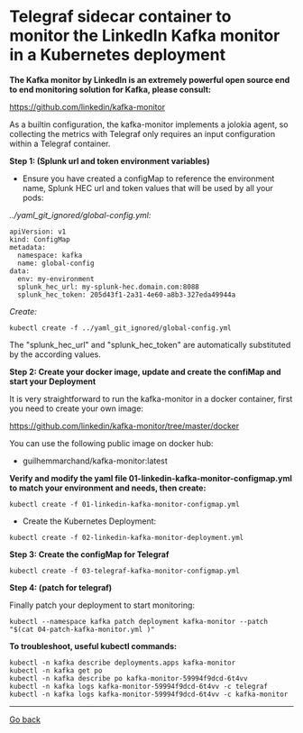 # Telegraf sidecar container to monitor the LinkedIn Kafka monitor in a Kubernetes deployment

**The Kafka monitor by LinkedIn is an extremely powerful open source end to end monitoring solution for Kafka, please consult:**

https://github.com/linkedin/kafka-monitor

As a builtin configuration, the kafka-monitor implements a jolokia agent, so collecting the metrics with Telegraf only requires an input configuration within a Telegraf container.

**Step 1: (Splunk url and token environment variables)**

- Ensure you have created a configMap to reference the environment name, Splunk HEC url and token values that will be used by all your pods:

*../yaml_git_ignored/global-config.yml:*

```
apiVersion: v1
kind: ConfigMap
metadata:
  namespace: kafka
  name: global-config
data:
  env: my-environment
  splunk_hec_url: my-splunk-hec.domain.com:8088
  splunk_hec_token: 205d43f1-2a31-4e60-a8b3-327eda49944a
```

*Create:*

```
kubectl create -f ../yaml_git_ignored/global-config.yml
```

The "splunk_hec_url" and "splunk_hec_token" are automatically substituted by the according values.

**Step 2: Create your docker image, update and create the confiMap and start your Deployment**

It is very straightforward to run the kafka-monitor in a docker container, first you need to create your own image:

https://github.com/linkedin/kafka-monitor/tree/master/docker

You can use the following public image on docker hub:

* guilhemmarchand/kafka-monitor:latest

**Verify and modify the yaml file 01-linkedin-kafka-monitor-configmap.yml to match your environment and needs, then create:**

```
kubectl create -f 01-linkedin-kafka-monitor-configmap.yml
```

- Create the Kubernetes Deployment:

```
kubectl create -f 02-linkedin-kafka-monitor-deployment.yml
```

**Step 3: Create the configMap for Telegraf**

```
kubectl create -f 03-telegraf-kafka-monitor-configmap.yml
```

**Step 4: (patch for telegraf)**

Finally patch your deployment to start monitoring:

```
kubectl --namespace kafka patch deployment kafka-monitor --patch "$(cat 04-patch-kafka-monitor.yml )"
```

**To troubleshoot, useful kubectl commands:**

```
kubectl -n kafka describe deployments.apps kafka-monitor
kubectl -n kafka get po
kubectl -n kafka describe po kafka-monitor-59994f9dcd-6t4vv
kubectl -n kafka logs kafka-monitor-59994f9dcd-6t4vv -c telegraf
kubectl -n kafka logs kafka-monitor-59994f9dcd-6t4vv -c kafka-monitor
```

--------------
[Go back](../)